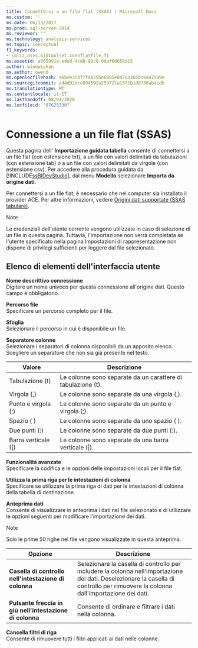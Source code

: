 ```yaml
---
title: Connettersi a un file flat (SSAS) | Microsoft Docs
ms.custom: ''
ms.date: 06/13/2017
ms.prod: sql-server-2014
ms.reviewer: ''
ms.technology: analysis-services
ms.topic: conceptual
f1_keywords:
- sql12.asvs.bidtoolset.connflatfile.f1
ms.assetid: a365991e-eded-4cd8-89c0-0daf6d658d15
author: minewiskan
ms.author: owend
ms.openlocfilehash: e6bee3c8f7f4b255e6985e8d783365bc8a47599e
ms.sourcegitcommit: ad4d92dce894592a259721a1571b1d8736abacdb
ms.translationtype: MT
ms.contentlocale: it-IT
ms.lasthandoff: 08/04/2020
ms.locfileid: "87625730"
---
```

# <a name="connect-to-a-flat-file-ssas"></a>Connessione a un file flat (SSAS)
  Questa pagina dell' **Importazione guidata tabella** consente di connettersi a un file flat (con estensione txt), a un file con valori delimitati da tabulazioni (con estensione tab) o a un file con valori delimitati da virgole (con estensione csv). Per accedere alla procedura guidata da [!INCLUDE[ssBIDevStudio](../includes/ssbidevstudio-md.md)], dal menu **Modello** selezionare **Importa da origine dati**.  
  
 Per connettersi a un file flat, è necessario che nel computer sia installato il provider ACE. Per altre informazioni, vedere [Origini dati supportate &#40;SSAS tabulare&#41;](tabular-models/data-sources-supported-ssas-tabular.md).  
  
> [!NOTE]  
>  Le credenziali dell'utente corrente vengono utilizzate in caso di selezione di un file in questa pagina. Tuttavia, l'importazione non verrà completata se l'utente specificato nella pagina Impostazioni di rappresentazione non dispone di privilegi sufficienti per leggere dal file selezionato.  
  
## <a name="ui-element-list"></a>Elenco di elementi dell'interfaccia utente  
 **Nome descrittivo connessione**  
 Digitare un nome univoco per questa connessione all'origine dati. Questo campo è obbligatorio.  
  
 **Percorso file**  
 Specificare un percorso completo per il file.  
  
 **Sfoglia**  
 Selezionare il percorso in cui è disponibile un file.  
  
 **Separatore colonne**  
 Selezionare i separatori di colonna disponibili da un apposito elenco. Scegliere un separatore che non sia già presente nel testo.  
  
|Valore|Descrizione|  
|-----------|-----------------|  
|Tabulazione (t)|Le colonne sono separate da un carattere di tabulazione (t).|  
|Virgola (,)|Le colonne sono separate da una virgola (,).|  
|Punto e virgola (;)|Le colonne sono separate da un punto e virgola (;).|  
|Spazio ( )|Le colonne sono separate da uno spazio ( ).|  
|Due punti (:)|Le colonne sono separate da due punti (:).|  
|Barra verticale (&#124;)|Le colonne sono separate da una barra verticale (&#124;).|  
  
 **Funzionalità avanzate**  
 Specificare la codifica e le opzioni delle impostazioni locali per il file flat.  
  
 **Utilizza la prima riga per le intestazioni di colonna**  
 Specificare se utilizzare la prima riga di dati per le intestazioni di colonna della tabella di destinazione.  
  
 **Anteprima dati**  
 Consente di visualizzare in anteprima i dati nel file selezionato e di utilizzare le opzioni seguenti per modificare l'importazione dei dati.  
  
> [!NOTE]  
>  Solo le prime 50 righe nel file vengono visualizzate in questa anteprima.  
  
|Opzione|Descrizione|  
|------------|-----------------|  
|**Casella di controllo nell'intestazione di colonna**|Selezionare la casella di controllo per includere la colonna nell'importazione dei dati. Deselezionare la casella di controllo per rimuovere la colonna dall'importazione dei dati.|  
|**Pulsante freccia in giù nell'intestazione di colonna**|Consente di ordinare e filtrare i dati nella colonna.|  
  
 **Cancella filtri di riga**  
 Consente di rimuovere tutti i filtri applicati ai dati nelle colonne.  
  
  

